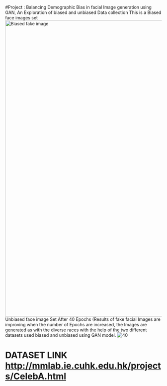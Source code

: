 #Project : Balancing Demographic Bias in facial Image generation using GAN, An Exploration of biased and unbiased Data collection
This is a Biased face images set
<img width="953" alt="Biased fake image" src="https://user-images.githubusercontent.com/46165964/236589191-6b869c96-8d4a-4230-9865-41efb8ec13b5.png">
Unbiased face image Set After 40 Epochs (Results of fake facial Images are improving when the number of Epochs are increased, the Images are generated as  with the diverse races with the help of the two different  datasets used biased and unbiased using GAN model.
![40](https://user-images.githubusercontent.com/46165964/236589226-a744f46e-fd48-4d28-bd7e-a760d7c80274.png)

# DATASET LINK http://mmlab.ie.cuhk.edu.hk/projects/CelebA.html 
